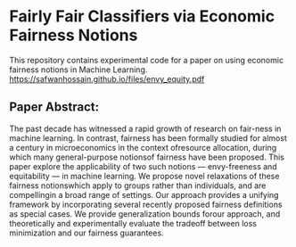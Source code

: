# Fairly Fair Classifiers via Economic Fairness Notions

This repository contains experimental code for a paper on using economic fairness notions in Machine Learning. 
https://safwanhossain.github.io/files/envy_equity.pdf

## Paper Abstract:
The past decade has witnessed a rapid growth of research on fair-ness in machine learning. 
In contrast, fairness has been formally studied for almost a century in microeconomics in the context ofresource allocation, 
during which many general-purpose notionsof fairness have been proposed. This paper explore the applicability 
of two such notions — envy-freeness and equitability — in machine learning. We propose novel relaxations of these 
fairness notionswhich apply to groups rather than individuals, and are compellingin a broad range of settings. 
Our approach provides a unifying framework by incorporating several recently proposed fairness definitions as special cases. 
We provide generalization bounds forour approach, and theoretically and experimentally evaluate the tradeoff between loss 
minimization and our fairness guarantees.
